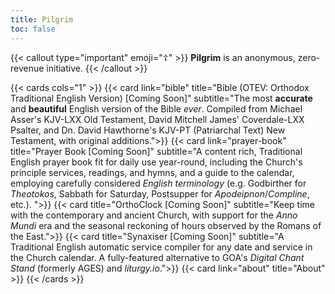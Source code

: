 ```yaml
---
title: Pilgrim
toc: false
---
```


<!-- icons: book-open; book-open; clock; database; question-mark-circle -->

{{< callout type="important" emoji="☦️" >}}
  **Pilgrim** is an anonymous, zero-revenue initiative.
{{< /callout >}}

{{< cards cols="1" >}}
  {{< card link="bible" title="Bible (OTEV: Orthodox Traditional English Version) [Coming Soon]" subtitle="The most **accurate** and **beautiful** English version of the Bible _ever_. Compiled from Michael Asser's KJV-LXX Old Testament, David Mitchell James' Coverdale-LXX Psalter, and Dn. David Hawthorne's KJV-PT (Patriarchal Text) New Testament, with original additions.">}}
  {{< card link="prayer-book" title="Prayer Book [Coming Soon]" subtitle="A content rich, Traditional English prayer book fit for daily use year-round, including the Church's principle services, readings, and hymns, and a guide to the calendar, employing carefully considered _English terminology_ (e.g. Godbirther for _Theotokos_, Sabbath for Saturday, Postsupper for _Apodeipnon_/_Compline_, etc.). ">}}
  {{< card title="OrthoClock [Coming Soon]" subtitle="Keep time with the contemporary and ancient Church, with support for the _Anno Mundi_ era and the seasonal reckoning of hours observed by the Romans of the East.">}}
  {{< card title="Synaxiser [Coming Soon]" subtitle="A Traditional English automatic service compiler for any date and service in the Church calendar. A fully-featured alternative to GOA's _Digital Chant Stand_ (formerly AGES) and _liturgy.io_.">}}
  {{< card link="about" title="About" >}}
{{< /cards >}}
